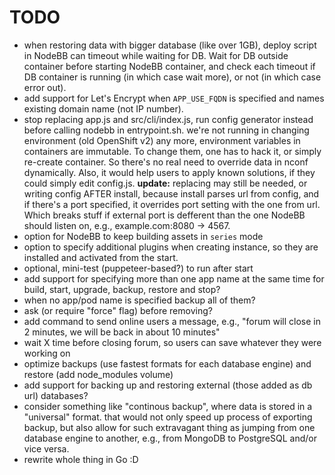 TODO
====

- when restoring data with bigger database (like over 1GB), deploy script in NodeBB can timeout while waiting for DB.
  Wait for DB outside container before starting NodeBB container, and check each timeout if DB container is running
  (in which case wait more), or not (in which case error out).
- add support for Let's Encrypt when `APP_USE_FQDN` is specified and names existing domain name (not IP number).
- stop replacing app.js and src/cli/index.js, run config generator instead before calling nodebb in entrypoint.sh.
  we're not running in changing environment (old OpenShift v2) any more, environment variables in containers are
  immutable. To change them, one has to hack it, or simply re-create container. So there's no real need to override
  data in nconf dynamically.
  Also, it would help users to apply known solutions, if they could simply edit config.js.
  **update:** replacing may still be needed, or writing config AFTER install, because install parses url from config,
  and if there's a port specified, it overrides port setting with the one from url. Which breaks stuff if external port
  is defferent than the one NodeBB should listen on, e.g., example.com:8080 -> 4567.
- option for NodeBB to keep building assets in `series` mode
- option to specify additional plugins when creating instance, so they are installed and
  activated from the start.
- optional, mini-test (puppeteer-based?) to run after start
- add support for specifying more than one app name at the same time for build, start, upgrade, backup, restore and stop?
- when no app/pod name is specified backup all of them?
- ask (or require "force" flag) before removing?
- add command to send online users a message, e.g., "forum will close in 2 minutes, we will be back in about 10 minutes"
- wait X time before closing forum, so users can save whatever they were working on
- optimize backups (use fastest formats for each database engine) and restore (add node_modules volume)
- add support for backing up and restoring external (those added as db url) databases?
- consider something like "continous backup", where data is stored in a "universal" format. that would not only speed up
  process of exporting backup, but also allow for such extravagant thing as jumping from one database engine to another,
  e.g., from MongoDB to PostgreSQL and/or vice versa.
- rewrite whole thing in Go :D
